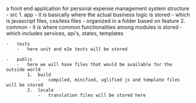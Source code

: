 a front end application for personal expense management system
structure
    -   src
        1. app
            -   it is basically where the actual business logic is stored
                - which is javascript files, css/less files
                - organized in a folder based on feature
        2. common
            -   it is where common functionalities among modules is stored
                - which includes services, api's, states, templates

    -   tests
        -   here unit and e2e tests will be stored

    -   public
        -   here we will have files that would be available for the outside world
            1.  build
                -   compiled, minified, uglified js and template files will be stored
            2.  locale
                -   translation files will be stored here
            
 
        
